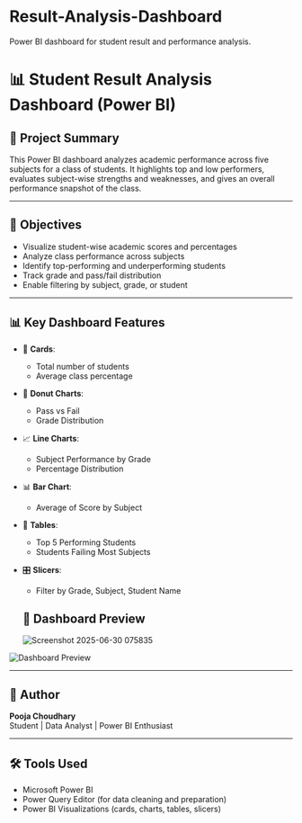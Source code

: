 # Result-Analysis-Dashboard
Power BI dashboard for student result and performance analysis.


# 📊 Student Result Analysis Dashboard (Power BI)

## 📁 Project Summary
This Power BI dashboard analyzes academic performance across five subjects for a class of students. It highlights top and low performers, evaluates subject-wise strengths and weaknesses, and gives an overall performance snapshot of the class.

---

## 🎯 Objectives
- Visualize student-wise academic scores and percentages
- Analyze class performance across subjects
- Identify top-performing and underperforming students
- Track grade and pass/fail distribution
- Enable filtering by subject, grade, or student

---

## 📊 Key Dashboard Features
- 📌 **Cards**:
  - Total number of students
  - Average class percentage

- 🍩 **Donut Charts**:
  - Pass vs Fail
  - Grade Distribution

- 📈 **Line Charts**:
  - Subject Performance by Grade
  - Percentage Distribution

- 📊 **Bar Chart**:
  - Average of Score by Subject

- 🥇 **Tables**:
  - Top 5 Performing Students
  - Students Failing Most Subjects

- 🎛️ **Slicers**:
  - Filter by Grade, Subject, Student Name
 
  ## 📸 Dashboard Preview
  ![Screenshot 2025-06-30 075835](https://github.com/user-attachments/assets/9b672b82-ec07-4181-9f60-7730a0e978f9)


![Dashboard Preview](images/dashboard_preview.png)

---

## 👤 Author
**Pooja Choudhary**  
Student | Data Analyst | Power BI Enthusiast  
<!-- Add your LinkedIn/GitHub links if you'd like -->

---

## 🛠️ Tools Used
- Microsoft Power BI
- Power Query Editor (for data cleaning and preparation)
- Power BI Visualizations (cards, charts, tables, slicers)
